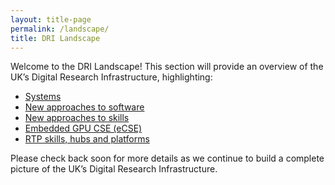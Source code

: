 ```yaml
---
layout: title-page
permalink: /landscape/
title: DRI Landscape
---
```


Welcome to the DRI Landscape! This section will provide an overview of the UK’s Digital Research Infrastructure, highlighting: 
* [Systems](systems.md)
* [New approaches to software](dri-new-software.md)
* [New approaches to skills](dri-new-skills.md)
* [Embedded GPU CSE (eCSE)](ecse-gpu.md)
* [RTP skills, hubs and platforms](rtp.md) 

Please check back soon for more details as we continue to build a complete picture of the UK’s Digital Research Infrastructure.
